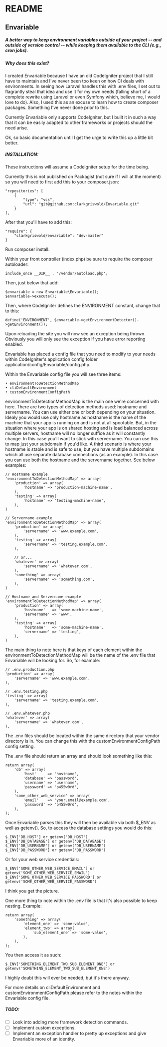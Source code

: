 # README #

Envariable
----------

##### A better way to keep environment variables outside of your project -- and outside of version control -- while keeping them available to the CLI (e.g., cron jobs).


##### Why does this exist?

I created Envariable because I have an old CodeIgniter project that I still have to maintain and I've never been too keen on how CI deals with environments. In seeing how Laravel handles this with .env files, I set out to flagrantly steal that idea and use it for my own needs (falling short of a complete rewrite using Laravel or even Symfony which, believe me, I would love to do). Also, I used this as an excuse to learn how to create composer packages. Something I've never done prior to this.

Currently Envariable only supports CodeIgniter, but I built it in such a way that it can be easily adapted to other frameworks or projects should the need arise.

Ok, so basic documentation until I get the urge to write this up a little bit better.


##### INSTALLATION:

These instructions will assume a CodeIgniter setup for the time being.

Currently this is not published on Packagist (not sure if I will at the moment) so you will need to first add this to your composer.json:

    "repositories": [
        {
            "type": "vcs",
            "url": "git@github.com:clarkgriswold/Envariable.git"
        }
    ],

After that you'll have to add this:

    "require": {
        "clarkgriswold/envariable": "dev-master"
    }


Run composer install.

Within your front controller (index.php) be sure to require the composer autoloader:

    include_once __DIR__ . '/vendor/autoload.php';

Then, just below that add:

    $envariable = new Envariable\Envariable();
    $envariable->execute();

Then, where CodeIgniter defines the ENVIRONMENT constant, change that to this:

    define('ENVIRONMENT', $envariable->getEnvironmentDetector()->getEnvironment());


Upon reloading the site you will now see an exception being thrown. Obviously you will only see the exception if you have error reporting enabled.

Envariable has placed a config file that you need to modify to your needs within CodeIgniter's application config folder application/config/Envariable/config.php.

Within the Envariable config file you will see three items:

    • environmentToDetectionMethodMap
    • cliDefaultEnvironment
    • customEnvironmentConfigPath

environmentToDetectionMethodMap is the main one we're concerned with here. There are two types of detection methods used: hostname and servername. You can use either one or both depending on your situation. Idealy you would use only hostname as hostname is the name of the machine that your app is running on and is not at all spoofable. But, in the situation where your app is on shared hosting and is load balanced across multiple servers, hostname will no longer suffice as it will constantly change. In this case you'll want to stick with servername. You can use this to map just your subdomain if you'd like. A third scenario is where your hostname is stable and is safe to use, but you have multiple subdomains which all use separate database connections (as an example). In this case you can use both the hostname and the servername together. See below examples:

    // Hostname example
    'environmentToDetectionMethodMap' => array(
        'production' => array(
            'hostname' => 'production-machine-name',
        ),
        'testing' => array(
            'hostname' => 'testing-machine-name',
        ),
    )

    // Servername example
    'environmentToDetectionMethodMap' => array(
        'production' => array(
            'servername' => 'www.example.com',
        ),
        'testing' => array(
            'servername' => 'testing.example.com',
        ),

        // or...
        'whatever' => array(
            'servername' => 'whatever.com',
        ),
        'something' => array(
            'servername' => 'something.com',
        ),
    )

    // Hostname and Servername example
    'environmentToDetectionMethodMap' => array(
        'production' => array(
            'hostname'   => 'some-machine-name',
            'servername' => 'www',
        ),
        'testing' => array(
            'hostname'   => 'some-machine-name',
            'servername' => 'testing',
        ),
    )

The main thing to note here is that keys of each element within the environmentToDetectionMethodMap will be the name of the .env file that Envariable will be looking for. So, for example:

    // .env.production.php
    'production' => array(
        'servername' => 'www.example.com',
    ),

    // .env.testing.php
    'testing' => array(
        'servername' => 'testing.example.com',
    ),

    // .env.whatever.php
    'whatever' => array(
        'servername' => 'whatever.com',
    ),

The .env files should be located within the same directory that your vendor directory is in. You can change this with the customEnvironmentConfigPath config setting.

The .env file should return an array and should look something like this:

    return array(
        'db' => array(
            'host'     => 'hostname',
            'database' => 'password',
            'username' => 'username',
            'password' => 'p455w0rd',
        ),
        'some_other_web_service' => array(
            'email'    => 'your.email@example.com',
            'password' => 'p455w0rd',
        ),
    );

Once Envariable parses this they will then be available via both $_ENV as well as getenv(). So, to access the database settings you would do this:

    $_ENV['DB_HOST'] or getenv('DB_HOST')
    $_ENV['DB_DATABASE'] or getenv('DB_DATABASE')
    $_ENV['DB_USERNAME'] or getenv('DB_USERNAME')
    $_ENV['DB_PASSWORD'] or getenv('DB_PASSWORD')

Or for your web service credentials:

    $_ENV['SOME_OTHER_WEB_SERVICE_EMAIL'] or getenv('SOME_OTHER_WEB_SERVICE_EMAIL')
    $_ENV['SOME_OTHER_WEB_SERVICE_PASSWORD'] or getenv('SOME_OTHER_WEB_SERVICE_PASSWORD')

I think you get the picture.

One more thing to note within the .env file is that it's also possible to keep nesting. Example:

    return array(
        'something' => array(
            'element_one' => 'some-value',
            'element_two' => array(
                'sub_element_one' => 'some-value',
            ),
        ),
    );

You then access it as such:

    $_ENV['SOMETHING_ELEMENT_TWO_SUB_ELEMENT_ONE'] or getenv('SOMETHING_ELEMENT_TWO_SUB_ELEMENT_ONE')

I highly doubt this will ever be needed, but it's there anyway.

For more details on cliDefaultEnvironment and customEnvironmentConfigPath please refer to the notes within the Envariable config file.


##### TODO:

* [ ] Look into adding more framework detection commands.
* [ ] Implement custom exceptions.
* [ ] Implement an exception handler to pretty up exceptions and give Envariable more of an identity.

